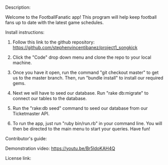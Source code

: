 Description:

Welcome to the FootballFanatic app! This program will help keep football fans up to date with the latest game schedules. 

Install instructions:

1) Follow this link to the github repository:
https://github.com/stephenvincentibanez/project1_songkick

2) Click the "Code" drop down menu and clone the repo to your local machine. 

3) Once you have it open, run the command "git checkout master" to get us to the master branch. Then, run "bundle install" to install our required gems. 

4) Next we will have to seed our database. Run "rake db:migrate" to connect our tables to the database. 

5) Run the "rake:db seed" command to seed our database from our Ticketmaster API. 

6) To run the app, just run "ruby bin/run.rb" in your command line. You will then be directed to the main menu to start your queries. Have fun!

Contributor's guide:

Demonstration video:
https://youtu.be/Br5ldoKAH4Q

License link:
